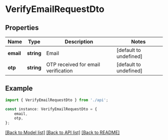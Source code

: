 # VerifyEmailRequestDto


## Properties

Name | Type | Description | Notes
------------ | ------------- | ------------- | -------------
**email** | **string** | Email | [default to undefined]
**otp** | **string** | OTP received for email verification | [default to undefined]

## Example

```typescript
import { VerifyEmailRequestDto } from './api';

const instance: VerifyEmailRequestDto = {
    email,
    otp,
};
```

[[Back to Model list]](../README.md#documentation-for-models) [[Back to API list]](../README.md#documentation-for-api-endpoints) [[Back to README]](../README.md)
